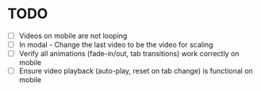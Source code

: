 # TODO

-   [ ] Videos on mobile are not looping
-   [ ] In modal - Change the last video to be the video for scaling
-   [ ] Verify all animations (fade-in/out, tab transitions) work correctly on mobile
-   [ ] Ensure video playback (auto-play, reset on tab change) is functional on mobile
